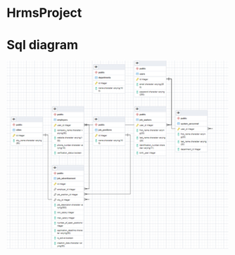 # HrmsProject
<h1>Sql diagram</h1>

![alt text](https://github.com/denefc/HrmsProject/blob/master/sqldiagra.PNG)
